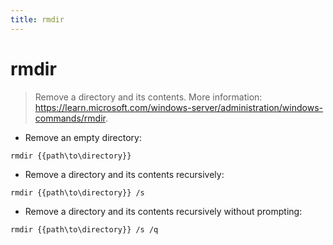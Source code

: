 ```yaml
---
title: rmdir
---
```

# rmdir

> Remove a directory and its contents.
> More information: <https://learn.microsoft.com/windows-server/administration/windows-commands/rmdir>.

- Remove an empty directory:

`rmdir {{path\to\directory}}`

- Remove a directory and its contents recursively:

`rmdir {{path\to\directory}} /s`

- Remove a directory and its contents recursively without prompting:

`rmdir {{path\to\directory}} /s /q`
